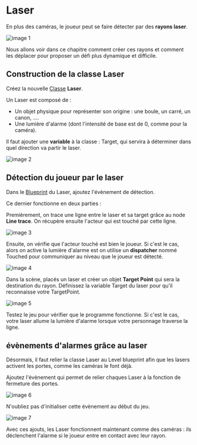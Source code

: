 # Laser

En plus des caméras, le joueur peut se faire détecter par des **rayons laser**.

![image 1]()

Nous allons voir dans ce chapitre comment créer ces rayons et comment les déplacer pour proposer un défi plus dynamique et difficile.

## Construction de la classe Laser

Créez la nouvelle [Classe](https://github.com/g404-code-gaming/UnrealEngine_cour/blob/main/Classes.md) **Laser**. 

Un Laser est composé de : 
  - Un objet physique pour représenter son origine : une boule, un carré, un canon, ....
  - Une lumière d'alarme (dont l'intensité de base est de 0, comme pour la caméra).

Il faut ajouter une **variable** à la classe : Target, qui servira à déterminer dans quel direction va partir le laser.

![image 2]()

## Détection du joueur par le laser

Dans le [Blueprint](https://github.com/g404-code-gaming/UnrealEngine_cour/blob/main/Blueprint.md) du Laser, ajoutez l'évènement de détection.

Ce dernier fonctionne en deux parties : 

Premièrement, on trace une ligne entre le laser et sa target grâce au node **Line trace**. On récupère ensuite l'acteur qui est touché par cette ligne. 

![image 3]()

Ensuite, on vérifie que l'acteur touché est bien le joueur. Si c'est le cas, alors on active la lumière d'alarme est on utilise un **dispatcher** nommé Touched pour communiquer au niveau que le joueur est détecté.

![image 4]()

Dans la scène, placés un laser et créer un objet **Target Point** qui sera la destination du rayon. Définissez la variable Target du laser pour qu'il reconnaisse votre TargetPoint.

![image 5]()

Testez le jeu pour vérifier que le programme fonctionne. Si c'est le cas, votre laser allume la lumière d'alarme lorsque votre personnage traverse la ligne.

## évènements d'alarmes grâce au laser

Désormais, il faut relier la classe Laser au Level blueprint afin que les lasers activent les portes, comme les caméras le font déjà.

Ajoutez l'évènement qui permet de relier chaques Laser à la fonction de fermeture des portes. 

![image 6]()

N'oubliez pas d'initialiser cette évènement au début du jeu. 

![image 7]()

Avec ces ajouts, les Laser fonctionnent maintenant comme des caméras : ils déclenchent l'alarme si le joueur entre en contact avec leur rayon.

